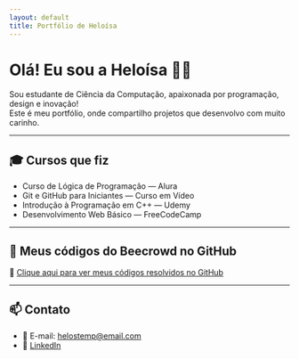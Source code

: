 ```yaml
---
layout: default
title: Portfólio de Heloísa
---
```


# Olá! Eu sou a Heloísa 👩‍💻

Sou estudante de Ciência da Computação, apaixonada por programação, design e inovação!  
Este é meu portfólio, onde compartilho projetos que desenvolvo com muito carinho.

---

## 🎓 Cursos que fiz

- Curso de Lógica de Programação — Alura  
- Git e GitHub para Iniciantes — Curso em Vídeo  
- Introdução à Programação em C++ — Udemy  
- Desenvolvimento Web Básico — FreeCodeCamp  

---

## 💾 Meus códigos do Beecrowd no GitHub

🔗 [Clique aqui para ver meus códigos resolvidos no GitHub](COLE_AQUI_O_LINK_DO_SEU_REPOSITORIO)

---

## 📫 Contato

- 💌 E-mail: helostemp@email.com  
- 💼 [LinkedIn](https://www.linkedin.com/in/heloisastemp)

